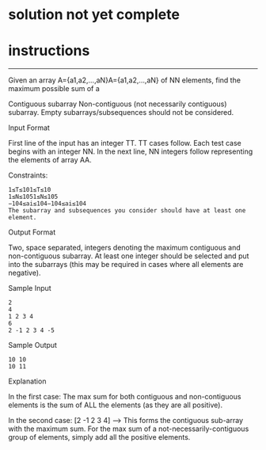 # solution not yet complete

# instructions

---

Given an array A={a1,a2,…,aN}A={a1,a2,…,aN} of NN elements, find the maximum possible sum of a

Contiguous subarray
Non-contiguous (not necessarily contiguous) subarray.
Empty subarrays/subsequences should not be considered.

Input Format

First line of the input has an integer TT. TT cases follow.
Each test case begins with an integer NN. In the next line, NN integers follow representing the elements of array AA.

Constraints:

	1≤T≤101≤T≤10
	1≤N≤1051≤N≤105
	−104≤ai≤104−104≤ai≤104
	The subarray and subsequences you consider should have at least one element.

Output Format

Two, space separated, integers denoting the maximum contiguous and non-contiguous subarray. At least one integer should be selected and put into the subarrays (this may be required in cases where all elements are negative).

Sample Input

	2
	4
	1 2 3 4
	6
	2 -1 2 3 4 -5

Sample Output

	10 10
	10 11

Explanation

In the first case:
The max sum for both contiguous and non-contiguous elements is the sum of ALL the elements (as they are all positive).

In the second case:
[2 -1 2 3 4] --> This forms the contiguous sub-array with the maximum sum.
For the max sum of a not-necessarily-contiguous group of elements, simply add all the positive elements.

